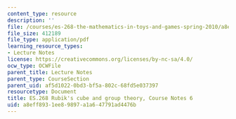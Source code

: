 ```yaml
---
content_type: resource
description: ''
file: /courses/es-268-the-mathematics-in-toys-and-games-spring-2010/a8eff8931ee89897a1a647791ad4476b_MITES_268S10_Ses6_Rubiks.pdf
file_size: 412189
file_type: application/pdf
learning_resource_types:
- Lecture Notes
license: https://creativecommons.org/licenses/by-nc-sa/4.0/
ocw_type: OCWFile
parent_title: Lecture Notes
parent_type: CourseSection
parent_uid: af5d1022-0bd3-bf5a-802c-68fd5e037397
resourcetype: Document
title: ES.268 Rubik's cube and group theory, Course Notes 6
uid: a8eff893-1ee8-9897-a1a6-47791ad4476b
---
```

